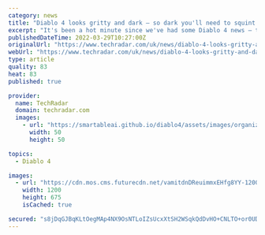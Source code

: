 ```yaml
---
category: news
title: "Diablo 4 looks gritty and dark – so dark you'll need to squint to see anything"
excerpt: "It's been a hot minute since we've had some Diablo 4 news – three months in fact. But the devs are back with a quarterly update and a fresh batch of screenshots. The takeaway from the latest blog post ..."
publishedDateTime: 2022-03-29T10:27:00Z
originalUrl: "https://www.techradar.com/uk/news/diablo-4-looks-gritty-and-dark-so-dark-youll-need-to-squint-to-see-anything"
webUrl: "https://www.techradar.com/uk/news/diablo-4-looks-gritty-and-dark-so-dark-youll-need-to-squint-to-see-anything"
type: article
quality: 83
heat: 83
published: true

provider:
  name: TechRadar
  domain: techradar.com
  images:
    - url: "https://smartableai.github.io/diablo4/assets/images/organizations/techradar.com-50x50.jpg"
      width: 50
      height: 50

topics:
  - Diablo 4

images:
  - url: "https://cdn.mos.cms.futurecdn.net/vamitdnDReuimmxEHfg8YY-1200-80.png"
    width: 1200
    height: 675
    isCached: true

secured: "s8jDqGJBqKLtOegMAp4NX9OsNTLoIZsUcxXtSH2WSqkQdDvHO+CNLTO+or0UDds6X/YJyt87QKyZPF7Whm7JNjVMyiaw0ltnosCrhUCcohUwbarwktpwfpJS2xC4qv43fCRoOAsQv/UW5Mu1DDrcrrTSGq046K1+4fZ4eCW1zK0QvFwApf7loGpJ9/N4MNdAnyF45lODja4gJOrj3efW9wvicmDnaZk+ZlK3tybd6itZrD3xLQiQPJWoKrbjVhVUe3RZ1GmDkGyu2eETe3sTChZ3NwKQ1xfeXqjrxXwLUiW/e9Cp68yc0+BVOt78xikUz4L/HpIzIds1E2e3P/VXvHfxmRGSRNhGupgZr1kcCsY=;T1MyOSZTZ6DYtoNgdHH8KA=="
---
```


